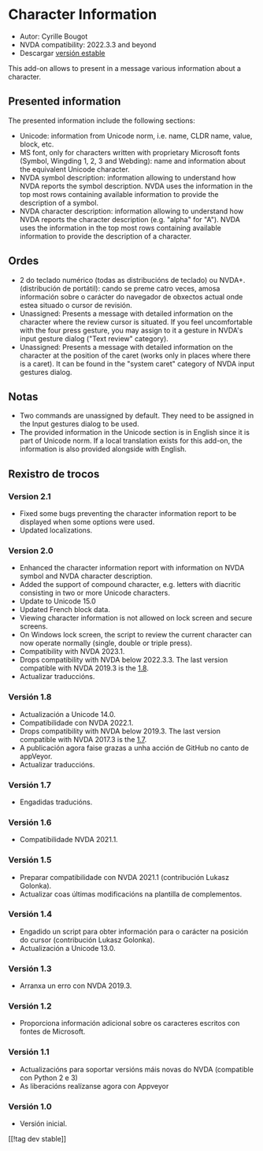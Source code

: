# Character Information #

* Autor: Cyrille Bougot
* NVDA compatibility: 2022.3.3 and beyond
* Descargar [versión estable][1]

This add-on allows to present in a message various information about a
character.

## Presented information

The presented information include the following sections:

* Unicode: information from Unicode norm, i.e. name, CLDR name, value,
  block, etc.
* MS font, only for characters written with proprietary Microsoft fonts
  (Symbol, Wingding 1, 2, 3 and Webding): name and information about the
  equivalent Unicode character.
* NVDA symbol description: information allowing to understand how NVDA
  reports the symbol description. NVDA uses the information in the top most
  rows containing available information to provide the description of a
  symbol.
* NVDA character description: information allowing to understand how NVDA
  reports the character description (e.g. "alpha" for "A"). NVDA uses the
  information in the top most rows containing available information to
  provide the description of a character.


## Ordes

* 2 do teclado numérico (todas as distribucións de teclado) ou
  NVDA+. (distribución de portátil): cando se preme catro veces, amosa
  información sobre o carácter do navegador de obxectos actual onde estea
  situado o cursor de revisión.
* Unassigned: Presents a message with detailed information on the character
  where the review cursor is situated. If you feel uncomfortable with the
  four press gesture, you may assign to it a gesture in NVDA's input gesture
  dialog ("Text review" category).
* Unassigned: Presents a message with detailed information on the character
  at the position of the caret (works only in places where there is a
  caret). It can be found in the "system caret" category of NVDA input
  gestures dialog.

## Notas

* Two commands are unassigned by default. They need to be assigned in the
  Input gestures dialog to be used.
* The provided information in the Unicode section is in English since it is
  part of Unicode norm. If a local translation exists for this add-on, the
  information is also provided alongside with English.


## Rexistro de trocos

### Version 2.1

* Fixed some bugs preventing the character information report to be
  displayed when some options were used.
* Updated localizations.

### Version 2.0

* Enhanced the character information report with information on NVDA symbol
  and NVDA character description.
* Added the support of compound character, e.g. letters with diacritic
  consisting in two or more Unicode characters.
* Update to Unicode 15.0
* Updated French block data.
* Viewing character information is not allowed on lock screen and secure
  screens.
* On Windows lock screen, the script to review the current character can now
  operate normally (single, double or triple press).
* Compatibility with NVDA 2023.1.
* Drops compatibility with NVDA below 2022.3.3. The last version compatible
  with NVDA 2019.3 is the [1.8][downloadVersion1.8].
* Actualizar traduccións.

### Versión 1.8

* Actualización a Unicode 14.0.
* Compatibilidade con NVDA 2022.1.
* Drops compatibility with NVDA below 2019.3. The last version compatible
  with NVDA 2017.3 is the [1.7][downloadVersion1.7].
* A publicación agora faise grazas a unha acción de GitHub no canto de
  appVeyor.
* Actualizar traduccións.

### Versión 1.7

* Engadidas traducións.

### Versión 1.6

* Compatibilidade NVDA 2021.1.

### Versión 1.5

* Preparar compatibilidade con NVDA 2021.1 (contribución Lukasz Golonka).
* Actualizar coas últimas modificacións na plantilla de complementos.

### Versión 1.4

* Engadido un script para obter información para o carácter na posición do
  cursor (contribución Lukasz Golonka).
* Actualización a Unicode 13.0.

### Versión 1.3

* Arranxa un erro con NVDA 2019.3.


### Versión 1.2

* Proporciona información adicional sobre os caracteres escritos con fontes
  de Microsoft.


### Versión 1.1

* Actualizacións para soportar versións máis novas do NVDA (compatible con
  Python 2 e 3)
* As liberacións realízanse agora con Appveyor


### Versión 1.0

* Versión inicial.

[[!tag dev stable]]

[1]: https://www.nvaccess.org/addonStore/legacy?file=charInfo

[downloadVersion1.7]:
https://github.com/CyrilleB79/charInfo/releases/download/V1.7/charInfo-1.7.nvda-addon

[downloadVersion1.8]:
https://github.com/CyrilleB79/charInfo/releases/download/V1.8/charInfo-1.8.nvda-addon

